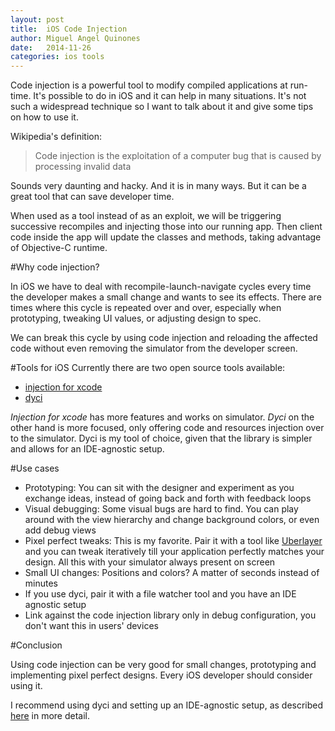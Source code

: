 ```yaml
---
layout: post
title:  iOS Code Injection
author: Miguel Angel Quinones
date:   2014-11-26
categories: ios tools
---
```


Code injection is a powerful tool to modify compiled applications at run-time. It's possible to do in iOS and it can help in many situations. It's not such a widespread technique so I want to talk about it and give some tips on how to use it.

Wikipedia's definition:

> Code injection is the exploitation of a computer bug that is caused by processing invalid data

Sounds very daunting and hacky. And it is in many ways. But it can be a great tool that can save developer time.

When used as a tool instead of as an exploit, we will be triggering successive recompiles and injecting those into our running app. Then client code inside the app will update the classes and methods, taking advantage of Objective-C runtime.

#Why code injection?

In iOS we have to deal with recompile-launch-navigate cycles every time the developer makes a small change and wants to see its effects. There are times where this cycle is repeated over and over, especially when prototyping, tweaking UI values, or adjusting design to spec.

We can break this cycle by using code injection and reloading the affected code without even removing the simulator from the developer screen.

#Tools for iOS
Currently there are two open source tools available:

- [injection for xcode](https://github.com/johnno1962/injectionforxcode)
- [dyci](https://github.com/DyCI/dyci-main)

*Injection for xcode* has more features and works on simulator. *Dyci* on the other hand is more focused, only offering code and resources injection over to the simulator. Dyci is my tool of choice, given that the library is simpler and allows for an IDE-agnostic setup.

#Use cases

- Prototyping: You can sit with the designer and experiment as you exchange ideas, instead of going back and forth with feedback loops
- Visual debugging: Some visual bugs are hard to find. You can play around with the view hierarchy and change background colors, or even add debug views
- Pixel perfect tweaks: This is my favorite. Pair it with a tool like [Uberlayer](https://itunes.apple.com/us/app/uberlayer/id510139938?mt=12) and you can tweak iteratively till your application perfectly matches your design. All this with your simulator always present on screen
- Small UI changes: Positions and colors? A matter of seconds instead of minutes
- If you use dyci, pair it with a file watcher tool and you have an IDE agnostic setup
- Link against the code injection library only in debug configuration, you don't want this in users' devices

#Conclusion

Using code injection can be very good for small changes, prototyping and implementing pixel perfect designs. Every iOS developer should consider using it.

I recommend using dyci and setting up an IDE-agnostic setup, as described [here](http://www.miqu.me/blog/2014/11/23/ios-code-injection/) in more detail.
